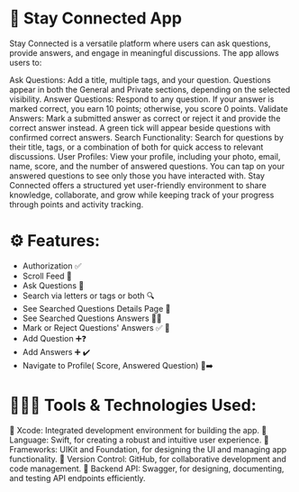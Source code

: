 # 📱 Stay Connected App

Stay Connected is a versatile platform where users can ask questions, provide answers, and engage in meaningful discussions. The app allows users to:

Ask Questions: Add a title, multiple tags, and your question. Questions appear in both the General and Private sections, depending on the selected visibility.
Answer Questions: Respond to any question. If your answer is marked correct, you earn 10 points; otherwise, you score 0 points.
Validate Answers: Mark a submitted answer as correct or reject it and provide the correct answer instead. A green tick will appear beside questions with confirmed correct answers.
Search Functionality: Search for questions by their title, tags, or a combination of both for quick access to relevant discussions.
User Profiles: View your profile, including your photo, email, name, score, and the number of answered questions. You can tap on your answered questions to see only those you have interacted with.
Stay Connected offers a structured yet user-friendly environment to share knowledge, collaborate, and grow while keeping track of your progress through points and activity tracking.

# ⚙️ Features:

* Authorization ✅
* Scroll Feed 📲
* Ask Questions 💬
* Search via letters or tags or both 🔍
* See Searched Questions Details Page 📖
* See Searched Questions Answers 🕵️‍♂️
* Mark or Reject Questions' Answers ✅ 🚫
* Add Question ➕❓ 
* Add Answers ➕ ✔️
* Navigate to Profile( Score, Answered Question) 👤➡️

# 👨🏻‍💻 Tools & Technologies Used:
🚀 Xcode: Integrated development environment for building the app.
🚀 Language: Swift, for creating a robust and intuitive user experience.
🚀 Frameworks: UIKit and Foundation, for designing the UI and managing app functionality.
🚀 Version Control: GitHub, for collaborative development and code management.
🚀 Backend API: Swagger, for designing, documenting, and testing API endpoints efficiently.
